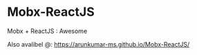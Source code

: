 # Mobx-ReactJS
Mobx + ReactJS : Awesome 

Also avalibel @:
https://arunkumar-ms.github.io/Mobx-ReactJS/
